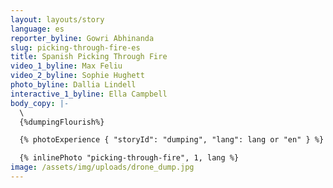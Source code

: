 ```yaml
---
layout: layouts/story
language: es
reporter_byline: Gowri Abhinanda
slug: picking-through-fire-es
title: Spanish Picking Through Fire
video_1_byline: Max Feliu
video_2_byline: Sophie Hughett
photo_byline: Dallia Lindell
interactive_1_byline: Ella Campbell
body_copy: |-
  \
  {%dumpingFlourish%}

  {% photoExperience { "storyId": "dumping", "lang": lang or "en" } %}

  {% inlinePhoto "picking-through-fire", 1, lang %}
image: /assets/img/uploads/drone_dump.jpg
---
```

